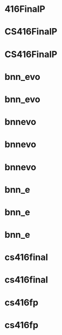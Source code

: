 # 416FinalP
# CS416FinalP
# CS416FinalP
# bnn_evo
# bnn_evo
# bnnevo
# bnnevo
# bnnevo
# bnn_e
# bnn_e
# bnn_e
# cs416final
# cs416final
# cs416fp
# cs416fp
